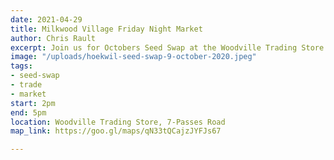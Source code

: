 ```yaml
---
date: 2021-04-29
title: Milkwood Village Friday Night Market
author: Chris Rault
excerpt: Join us for Octobers Seed Swap at the Woodville Trading Store.
image: "/uploads/hoekwil-seed-swap-9-october-2020.jpeg"
tags:
- seed-swap
- trade
- market
start: 2pm
end: 5pm
location: Woodville Trading Store, 7-Passes Road
map_link: https://goo.gl/maps/qN33tQCajzJYFJs67

---
```

